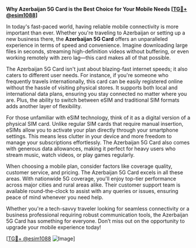 **Why Azerbaijan 5G Card is the Best Choice for Your Mobile Needs [[TG💪+ @esim1088](https://t.me/s/esim1088)]**

In today's fast-paced world, having reliable mobile connectivity is more important than ever. Whether you're traveling to Azerbaijan or setting up a new business there, the **Azerbaijan 5G Card** offers an unparalleled experience in terms of speed and convenience. Imagine downloading large files in seconds, streaming high-definition videos without buffering, or even working remotely with zero lag—this card makes all of that possible.

The Azerbaijan 5G Card isn't just about blazing-fast internet speeds; it also caters to different user needs. For instance, if you're someone who frequently travels internationally, this card can be easily registered online without the hassle of visiting physical stores. It supports both local and international data plans, ensuring you stay connected no matter where you are. Plus, the ability to switch between eSIM and traditional SIM formats adds another layer of flexibility.

For those unfamiliar with eSIM technology, think of it as a digital version of a physical SIM card. Unlike regular SIM cards that require manual insertion, eSIMs allow you to activate your plan directly through your smartphone settings. This means less clutter in your device and more freedom to manage your subscriptions effortlessly. The Azerbaijan 5G Card also comes with generous data allowances, making it perfect for heavy users who stream music, watch videos, or play games regularly.

When choosing a mobile plan, consider factors like coverage quality, customer service, and pricing. The Azerbaijan 5G Card excels in all these areas. With nationwide 5G coverage, you'll enjoy top-tier performance across major cities and rural areas alike. Their customer support team is available round-the-clock to assist with any queries or issues, ensuring peace of mind whenever you need help.

Whether you're a tech-savvy traveler looking for seamless connectivity or a business professional requiring robust communication tools, the Azerbaijan 5G Card has something for everyone. Don’t miss out on the opportunity to upgrade your mobile experience today! 

[[TG💪+ @esim1088](https://t.me/s/esim1088) ![Image](https://i.postimg.cc/Y0z9fWf4/image.png)]